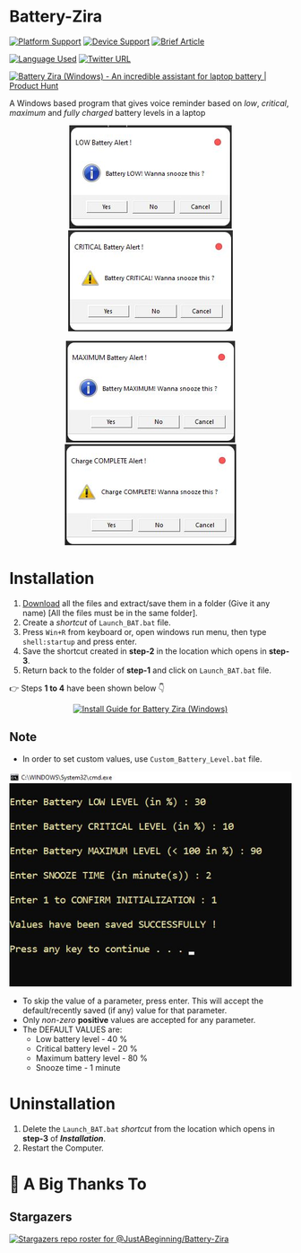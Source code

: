 # Battery-Zira

<p align=left>
<a href="https://github.com/JustABeginning/Battery-Zira#JAB"><img src="https://img.shields.io/badge/platform-windows-blue" alt="Platform Support"></a>
<a href="https://github.com/JustABeginning/Battery-Zira#JAB"><img src="https://img.shields.io/badge/device-laptop-orange" alt="Device Support"></a>
<a href="https://dev.to/justabeginning/battery-zira-windows-8m0"><img src="https://img.shields.io/badge/article-dev.to-brightgreen" alt="Brief Article"></a>
</p>

<p align=left>
<a href="https://github.com/JustABeginning/Battery-Zira#JAB"><img src="https://img.shields.io/badge/language-Batch%20Script%2C%20VBScript-green" alt="Language Used"></a>
<a href="https://twitter.com/UnusualCoderJAB/status/1427815284648251398"><img src="https://img.shields.io/twitter/url?style=social&url=https%3A%2F%2Ftwitter.com%2FUnusualCoderJAB" alt="Twitter URL"></a>
</p>

<p align=left>
<a href="https://www.producthunt.com/posts/battery-zira-windows?utm_source=badge-review&utm_medium=badge&utm_souce=badge-battery-zira-windows#discussion-body" target="_blank"><img src="https://api.producthunt.com/widgets/embed-image/v1/review.svg?post_id=309402&theme=light" alt="Battery Zira (Windows) - An incredible assistant for laptop battery | Product Hunt" style="width: 250px; height: 54px;" width="250" height="54" /></a>
</p>

A Windows based program that gives voice reminder based on *low*, *critical*, *maximum* and *fully charged* battery levels in a laptop

<p align=center>
<a href="https://github.com/JustABeginning/Battery-Zira#JAB"><img src="Battery_Low_Notify.jpg" alt="Battery Low Notification" hspace=10></a>
<a href="https://github.com/JustABeginning/Battery-Zira#JAB"><img src="Battery_Critical_Notify.jpg" alt="Battery Critical Notification" hspace=10></a>
</p>

<p align=center>
<a href="https://github.com/JustABeginning/Battery-Zira#JAB"><img src="Battery_Max_Notify.jpg" alt="Battery Maximum Notification" hspace=10></a>
<a href="https://github.com/JustABeginning/Battery-Zira#JAB"><img src="Battery_Full_Notify.jpg" alt="Battery Full Notification" hspace=10></a>
</p>

# Installation

1. [Download](https://github.com/JustABeginning/Battery-Zira/releases) all the files and extract/save them in a folder (Give it any name) [All the files must be in the same folder].
2. Create a *shortcut* of `Launch_BAT.bat` file.
3. Press `Win+R` from keyboard or, open windows run menu, then type `shell:startup` and press enter.
4. Save the shortcut created in **step-2** in the location which opens in **step-3**.
5. Return back to the folder of **step-1** and click on `Launch_BAT.bat` file.

:point_right: Steps **1 to 4** have been shown below :point_down:

<p align=center>
<a href="https://github.com/JustABeginning/Battery-Zira#JAB">
<img src="Install_Zira.gif" alt="Install Guide for Battery Zira (Windows)">
</a>
</p>

## Note

+ In order to set custom values, use `Custom_Battery_Level.bat` file.

<p align=center>
<a href="https://github.com/JustABeginning/Battery-Zira#JAB"><img src="Custom_Value.jpg" alt="Set Custom Values"></a>
</p>

+ To skip the value of a parameter, press enter. This will accept the default/recently saved (if any) value for that parameter.
+ Only *non-zero* **positive** values are accepted for any parameter.
+ The DEFAULT VALUES are:
	+ Low battery level - 40 %
	+ Critical battery level - 20 %
	+ Maximum battery level - 80 %
	+ Snooze time - 1 minute

# Uninstallation

1. Delete the `Launch_BAT.bat` *shortcut* from the location which opens in **step-3** of ***Installation***.
2. Restart the Computer.

# :clap: A Big Thanks To

## Stargazers

[![Stargazers repo roster for @JustABeginning/Battery-Zira](https://reporoster.com/stars/JustABeginning/Battery-Zira)](https://github.com/JustABeginning/Battery-Zira/stargazers)
